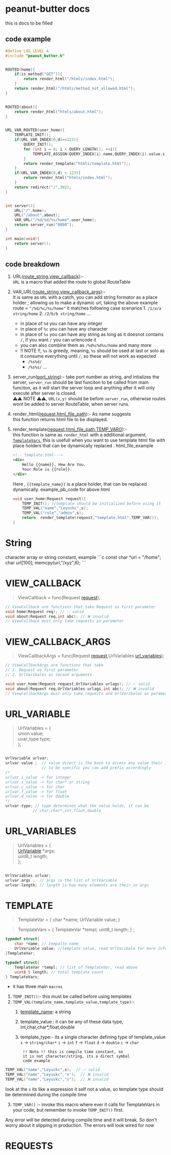# peanut-butter docs

this is docs to be filled
## code example
```c
#define LOG_LEVEL 4
#include "peanut_butter.h"


ROUTED(home){
    if(is_method("GET")){
        return render_html("/htmls/index.html");
    }
    return render_html("/htmls/method_not_allowed.html");
}


ROUTED(about){
    return render_html("htmls/about.html");
}


URL_VAR_ROUTED(user_home){    
    TEMPLATE_INIT();
    if(URL_VAR_INDEX(0,d)==123){
        QUERY_INIT();
        for (int i = 0; i < QUERY_LENGTH(); ++i){
            TEMPLATE_ASSIGN(QUERY_INDEX(i).name,QUERY_INDEX(i).value,s);
        }
        return render_template("htmls/template.html");;
    }
    if(URL_VAR_INDEX(0,d) < 123){
        return render_html("htmls/index.html");
    }
    return redirect("/",302);
}


int server(){
    URL("/",home);
    URL("/about",about);
    VAR_URL("/%d/%d/%s/home",user_home);
    return server_run("8080");
}

int main(void){
    return server();
}

```

## code breakdown

1. URL([route_string](#string),[view_callback](#view-callback)):- <br>
    `URL` is a macro that added the route to global RouteTable 

2. VAR_URL([route_string](#string),[view_callback_args](#view-callback-args)):- <br>
    It is same as `URL` with a catch, you can add string formator as a place holder
    ; allowing us to make a dynamic url,
    taking the above example
    route = `"/%d/%c/%s/home"`
    it matches following case scenarios
        1. `/1/a/a string/home` 
        2. `/2/b/b string/home` 
        ... 
    - in place of `%d` you can have any integer
    - in place of `%c` you can have any character
    - in place of `%s` you can have any string as long as it doesnot contains
      `/`, if you want `/` you can urlencode it
    - you can also combine them as
        `/%d%c%d%s/home`
        and many more
    - !! NOTE !!, `%s` is greedy, meaning, `%s` should be used at last or solo
        as it consume everything until `/`, so these will not work as expected
        - `/%s%d/`
        - `/%s%s/`
            ...

3. server_run([port_string](#string)):- take port number as string,
    and intializes the server, `server_run` should be last funciton to be called
    from main funciton, as it will start the server loop and anything 
    after it will only execute after server is closed.<br>
    ⚠️⚠️ NOTE ⚠️⚠️, `URL(x,y)` should be before `server_run`, otherwise
    routes wont be added to server RouteTable, when server runs. 

4. render_html([request](#request),[html_file_path](#string)):- As name suggests<br>
    this function returns html file to be displayed.
5. render_template([request](#request),[html_file_path](#string),[TEMP_VAR()](#template)):- <br>
    this function is same as `render_html` with a additional argument, [`TemplateVars`](#template),
    this is usefull when you want to use template html file with place holders that
    can be dynamically replaced .
    html_file_example
    ```html
    <!-- template.html--->
    <div>
        Hello {{name}}, How Are You.
        Your Role is {{role}}.
    </div>

    ```
    Here , `{{template_name}}` is a place holder, that can be replaced dynamically.
    example_pb_code for above html
    ```c
    void user_home(Request request){
        TEMP_INIT(); //template should be initialized before using it
        TEMP_VAL("name","Leyuskc",s);
        TEMP_VAL("role","admin",s);
        return  render_template(request,"template.html",TEMP_VAR());
    }
    ```
# String
<div id="string">
character array or string constant,
    example
```c
const char *url = "/home";
char url[100];
memcpy(url,"/xyz",6);
```
</div>

# VIEW_CALLBACK
<div id="view-callback">

> ViewCallback = func(Request [request](#request));

```c
// ViewCallback are functions that take Request as first parameter
void home(Request req); // ✅ valid
void about(Request req,int abc); // ❌ invalid
// ViewCallback must only take requests as parameter
```
</div>

# VIEW_CALLBACK_ARGS
<div id="view-callback-args">

> ViewCallbackArgs =  func(Request [request](#request),UrlVariables [url_variables](#url-variables));


```c
// ViewCallbackArgs are functions that take 
// 1. Request as first parameter
// 2. UrlVaribales as second arguments

void user_home(Request request,UrlVariables urlags); // ✅ valid
void about(Request req,UrlVariables urlags,int abc); // ❌ invalid
// ViewCallbackArgs must only take requests and UrlVaribales as parameter
```
</div>

# URL_VARIABLE

> UrlVariables = { <br>
>    union value; <br>
>    uvar_type type; <br>
> };
<div id="url-variable">

```c

UrlVariable urlvar;
urlvar.value ;  // value direct is the base to access any value their is
                // to be specific you can add prefix accordingly
/*
urlvar.i_value -> for integer
urlvar.s_value -> for char* or string
urlvar.c_value -> for char
urlvar.f_value -> for float
urlvar.d_value -> for double
*/
urlvar.type; // type determines what the value holds, it can be
            // char,char*,int,float,double
```
</div>

# URL_VARIABLES

>UrlVariables = {<br>
>    [UrlVariable](#url-variable) *args; <br>
>    uint8_t length; <br>
>};
<div id="url-variables">

```c

UrlVariables urlvar;
urlvar.args ;  // args is the list of UrlVariable
urlvar.length; // length is how many elements are their in args
```
</div>

# TEMPLATE
>TemplateVar = {
>    char *name;
>    UrlVariable value;
>}

>TemplateVars = {
>    TemplateVar *templ;
>    uint8_t length;
>} ;
<div  id="template" >

```c
typedef struct{
    char *name; // tempalte name
    UrlVariable value; //template value, read UrlVaribale for more info
}TemplateVar;

typedef struct{
    TemplateVar *templ; // list of TemplateVar, read above
    uint8_t length; // total template count
} TemplateVars;

```
- it has three main `macros`
1. `TEMP_INIT()`:- this must be called before using templates
2. `TEMP_VAL(template_name,template_value,template_type)`:-
    1. [template_name](#string): a string
    2. template_value : it can be any of these  data type,
                        int,char,char*,float,double
    3. template_type:- its a single character defining type of template_value
            `s` -> `string/char*`
            `i` -> `int`
            `f` -> `float`
            `d` -> `double`
            `c` -> `char`

            !! Note !! this is compile time constant, so 
            it is not character/string, its a direct symbol
            code example
```c
TEMP_VAL("name","Leyuskc",s);  // ✅ valid
TEMP_VAL("name","Leyuskc",'s');  // ❌ invalid
TEMP_VAL("name","Leyuskc","s");  // ❌ invalid
```
look at the `s` its like a expression it self not a value, so 
template type should be determined during the compile time

3. `TEMP_VAR()` :- invoke this macro where ever it calls for TemplateVars in your 
                code, but remember to invoke `TEMP_INIT()` first.


Any error will be detected during compile time and it will break. So don't worry about
it slipping in production. The errors will look wired for now

</div>

# REQUESTS
<div  id="request" >
</div>